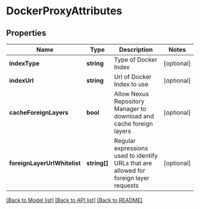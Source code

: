 # DockerProxyAttributes

## Properties
Name | Type | Description | Notes
------------ | ------------- | ------------- | -------------
**indexType** | **string** | Type of Docker Index | [optional] 
**indexUrl** | **string** | Url of Docker Index to use | [optional] 
**cacheForeignLayers** | **bool** | Allow Nexus Repository Manager to download and cache foreign layers | [optional] 
**foreignLayerUrlWhitelist** | **string[]** | Regular expressions used to identify URLs that are allowed for foreign layer requests | [optional] 

[[Back to Model list]](../README.md#documentation-for-models) [[Back to API list]](../README.md#documentation-for-api-endpoints) [[Back to README]](../README.md)



